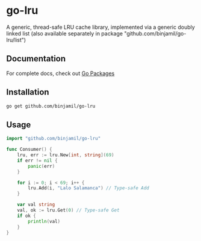 # go-lru

A generic, thread-safe LRU cache library, implemented via a generic doubly linked list (also available separately in package "github.com/binjamil/go-lru/list")

## Documentation

For complete docs, check out [Go Packages](https://pkg.go.dev/github.com/binjamil/go-lru)

## Installation

```bash
go get github.com/binjamil/go-lru
```

## Usage

```go
import "github.com/binjamil/go-lru"

func Consumer() {
    lru, err := lru.New[int, string](69)
    if err != nil {
        panic(err)
    }

    for i := 0; i < 69; i++ {
        lru.Add(i, "Lalo Salamanca") // Type-safe Add
    }

    var val string
    val, ok := lru.Get(0) // Type-safe Get
    if ok {
        println(val)
    }
}
```
